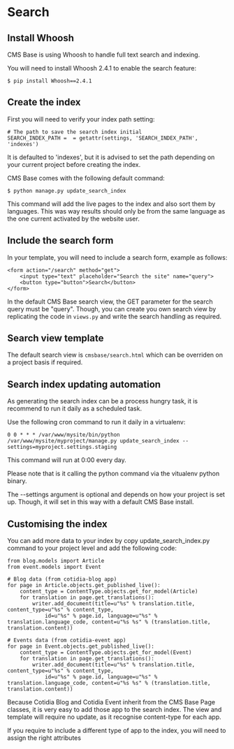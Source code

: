 Search
======

Install Whoosh
--------------

CMS Base is using Whoosh to handle full text search and indexing.

You will need to install Whoosh 2.4.1 to enable the search feature:

	$ pip install Whoosh==2.4.1
	
	
Create the index
----------------

First you will need to verify your index path setting:

	# The path to save the search index initial
	SEARCH_INDEX_PATH =  = getattr(settings, 'SEARCH_INDEX_PATH', 'indexes')
	
It is defaulted to 'indexes', but it is advised to set the path depending on your current project before creating the index.

CMS Base comes with the following default command:

	$ python manage.py update_search_index
	
This command will add the live pages to the index and also sort them by languages. This was way results should only be from the same language as the one current activated by the website user.


Include the search form
-----------------------

In your template, you will need to include a search form, example as follows:

	<form action="/search" method="get">
		<input type="text" placeholder="Search the site" name="query">
		<button type="button">Search</button>
	</form>
	
In the default CMS Base search view, the GET parameter for the search query must be "query". Though, you can create you own search view by replicating the code in `views.py` and write the search handling as required.


Search view template
--------------------

The default search view is `cmsbase/search.html` which can be overriden on a project basis if required.


Search index updating automation
--------------------------------

As generating the search index can be a process hungry task, it is recommend to run it daily as a scheduled task.

Use the following cron command to run it daily in a virtualenv:

	0 0 * * * /var/www/mysite/bin/python /var/www/mysite/myproject/manage.py update_search_index --settings=myproject.settings.staging
	
This command will run at 0:00 every day.

Please note that is it calling the python command via the vitualenv python binary.

The --settings argument is optional and depends on how your project is set up. Though, it will set in this way with a default CMS Base install.


Customising the index
---------------------

You can add more data to your index by copy update_search_index.py command to your project level and add the following code:


	from blog.models import Article
	from event.models import Event

	# Blog data (from cotidia-blog app)
	for page in Article.objects.get_published_live():
		content_type = ContentType.objects.get_for_model(Article)
		for translation in page.get_translations():
			writer.add_document(title=u"%s" % translation.title, content_type=u"%s" % content_type,
                id=u"%s" % page.id, language=u"%s" % translation.language_code, content=u"%s %s" % (translation.title, translation.content))

	# Events data (from cotidia-event app)
	for page in Event.objects.get_published_live():
		content_type = ContentType.objects.get_for_model(Event)
		for translation in page.get_translations():
			writer.add_document(title=u"%s" % translation.title, content_type=u"%s" % content_type,
                id=u"%s" % page.id, language=u"%s" % translation.language_code, content=u"%s %s" % (translation.title, translation.content))
                

Because Cotidia Blog and Cotidia Event inherit from the CMS Base Page classes, it is very easy to add those app to the search index. The view and template will require no update, as it recognise content-type for each app.

If you require to include a different type of app to the index, you will need to assign the right attributes